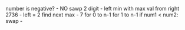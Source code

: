 number is negative? - NO
sawp 2 digit - left min with max val from right
​
2736 -
left = 2
find next max - 7
for 0 to n-1
for 1 to n-1
if num1 < num2:
swap -
​